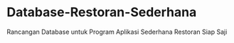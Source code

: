 # Database-Restoran-Sederhana

Rancangan Database untuk Program Aplikasi Sederhana Restoran Siap Saji
